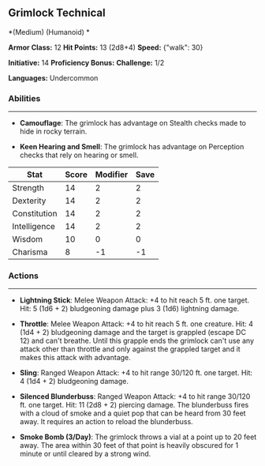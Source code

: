 ## Grimlock Technical
*(Medium) (Humanoid) *

**Armor Class:** 12
**Hit Points:** 13 (2d8+4)
**Speed:** {"walk": 30}

**Initiative:** 14
**Proficiency Bonus:**
**Challenge:** 1/2

**Languages:** Undercommon

### Abilities
 --- 
- **Camouflage**: The grimlock has advantage on Stealth checks made to hide in rocky terrain.

- **Keen Hearing and Smell**: The grimlock has advantage on Perception checks that rely on hearing or smell.



| Stat | Score | Modifier | Save |
| ---- | ---- | ---- | ---- |
| Strength | 14 | 2 | 2 |
| Dexterity | 14 | 2 | 2 |
| Constitution | 14 | 2 | 2 |
| Intelligence | 14 | 2 | 2 |
| Wisdom | 10 | 0 | 0 |
| Charisma | 8 | -1 | -1 |

### Actions
 --- 
- **Lightning Stick**: Melee Weapon Attack: +4 to hit  reach 5 ft.  one target. Hit: 5 (1d6 + 2) bludgeoning damage plus 3 (1d6) lightning damage.

- **Throttle**: Melee Weapon Attack: +4 to hit  reach 5 ft.  one creature. Hit: 4 (1d4 + 2) bludgeoning damage  and the target is grappled (escape DC 12) and can't breathe. Until this grapple ends  the grimlock can't use any attack other than throttle and only against the grappled target  and it makes this attack with advantage.

- **Sling**: Ranged Weapon Attack: +4 to hit  range 30/120 ft.  one target. Hit: 4 (1d4 + 2) bludgeoning damage.

- **Silenced Blunderbuss**: Ranged Weapon Attack: +4 to hit  range 30/120 ft.  one target. Hit: 11 (2d8 + 2) piercing damage. The blunderbuss fires with a cloud of smoke and a quiet pop that can be heard from 30 feet away. It requires an action to reload the blunderbuss.

- **Smoke Bomb (3/Day)**: The grimlock throws a vial at a point up to 20 feet away. The area within 30 feet of that point is heavily obscured for 1 minute or until cleared by a strong wind.

